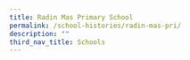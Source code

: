 ```yaml
---
title: Radin Mas Primary School
permalink: /school-histories/radin-mas-pri/
description: ""
third_nav_title: Schools
---
```


